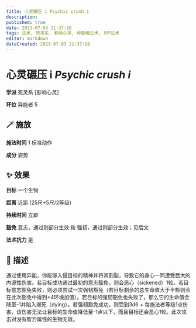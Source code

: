 ```yaml
---
title: 心灵碾压 i Psychic crush i
description: 
published: true
date: 2023-07-03 21:37:18
tags: 法术, 死灵系, 影响心灵, 异能者法术, 5环法术
editor: markdown
dateCreated: 2023-07-03 21:37:18
---
```


# **心灵碾压 i** *Psychic crush i*

**学派** 死灵系 \[影响心灵\] 

**环位** 异能者 5

## 🪄 施放

**施法时间** 1 标准动作

**成分** 姿势

## ✨ 效果 

**目标** 一个生物 

**距离** 近距 (25尺+5尺/2等级)  

**持续时间** 立即 

**豁免** 意志，通过则部分生效 和 强韧，通过则部分生效；见后文

**法术抗力** 是

## 📖 描述

通过使用异能，你能够入侵目标的精神并将其割裂，导致它的身心一同遭受巨大的内源性伤害。若目标成功通过最初的意志豁免，则会恶心（sickened）1轮。若目标意志豁免失败，则必须尝试一次强韧豁免（若目标剩余的总生命值大于半额则会在此次豁免中得到+4环境加值）。若目标的强韧豁免也失败了，那么它的生命值会降至-1并陷入濒死（dying）。若强韧豁免成功，则受到3d6 + 每施法者等级1点伤害，该伤害无法让目标的生命值降低至-1点以下，而且目标还会恶心1轮。此次攻击对没有智力属性的生物无效。
    